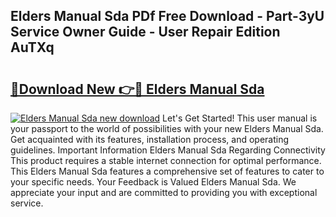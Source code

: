## Elders Manual Sda PDf Free Download - Part-3yU Service Owner Guide - User Repair Edition AuTXq

# <h2><a href="http://bc27470.oget.top/?id=Elders+Manual+Sda">🔗Download New 👉🔴 Elders Manual Sda</a></h2>

[![Elders Manual Sda new download](https://i.imgur.com/5g1atiW.png)](http://bc27470.oget.top/?id=Elders+Manual+Sda)
Let's Get Started! This user manual is your passport to the world of possibilities with your new Elders Manual Sda. Get acquainted with its features, installation process, and operating guidelines. Important Information Elders Manual Sda Regarding Connectivity This product requires a stable internet connection for optimal performance. This Elders Manual Sda features a comprehensive set of features to cater to your specific needs. Your Feedback is Valued Elders Manual Sda. We appreciate your input and are committed to providing you with exceptional service.
